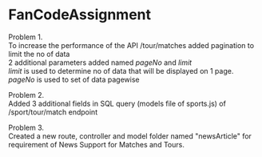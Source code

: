 # FanCodeAssignment

Problem 1.  
To increase the performance of the API /tour/matches added pagination to limit the no of data  
2 additional parameters added named _pageNo_ and _limit_  
_limit_ is used to determine no of data that will be displayed on 1 page.  
_pageNo_ is used to set of data pagewise  

Problem 2.  
Added 3 additional fields in SQL query (models file of sports.js)  of /sport/tour/match endpoint  

Problem 3.  
Created a new route, controller and model folder named "newsArticle" for requirement of News Support for Matches and Tours.
